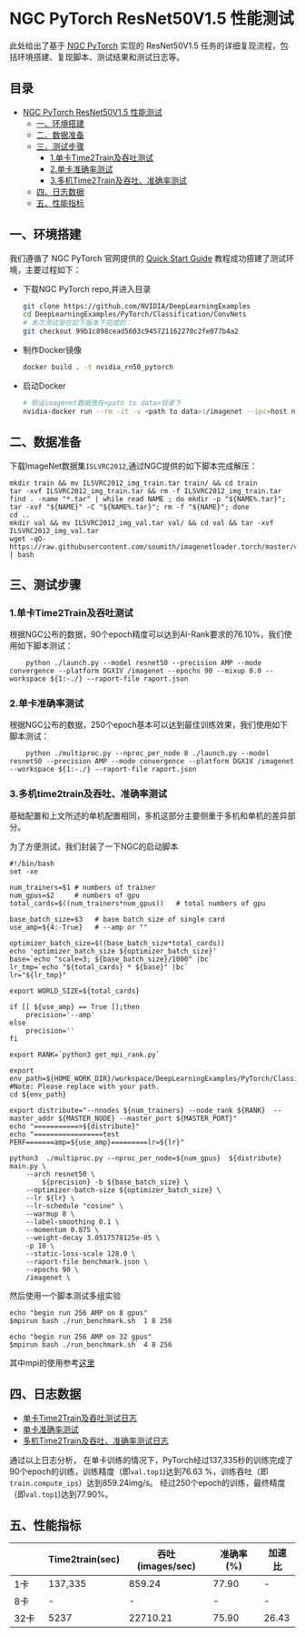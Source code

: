 # NGC PyTorch ResNet50V1.5 性能测试

此处给出了基于 [NGC PyTorch](https://github.com/NVIDIA/DeepLearningExamples/tree/master/PyTorch/Classification/ConvNets/resnet50v1.5) 实现的 ResNet50V1.5 任务的详细复现流程，包括环境搭建、复现脚本、测试结果和测试日志等。

<!-- omit in toc -->
## 目录
- [NGC PyTorch ResNet50V1.5 性能测试](#ngc-pytorch-resnet50v15-性能测试)
  - [一、环境搭建](#一环境搭建)
  - [二、数据准备](#二数据准备)
  - [三、测试步骤](#三测试步骤)
    - [1.单卡Time2Train及吞吐测试](#1单卡time2train及吞吐测试)
    - [2.单卡准确率测试](#2单卡准确率测试)
    - [3.多机Time2Train及吞吐、准确率测试](#3多机time2train及吞吐、准确率测试)
  - [四、日志数据](#四日志数据)
  - [五、性能指标](#五性能指标)

## 一、环境搭建

我们遵循了 NGC PyTorch 官网提供的 [Quick Start Guide](https://github.com/NVIDIA/DeepLearningExamples/tree/master/PyTorch/Classification/ConvNets/resnet50v1.5#quick-start-guide) 教程成功搭建了测试环境，主要过程如下：


- 下载NGC PyTorch repo,并进入目录

   ```bash
   git clone https://github.com/NVIDIA/DeepLearningExamples
   cd DeepLearningExamples/PyTorch/Classification/ConvNets
   # 本次测试是在如下版本下完成的：
   git checkout 99b1c898cead5603c945721162270c2fe077b4a2
   ```

- 制作Docker镜像

   ```bash
   docker build . -t nvidia_rn50_pytorch
   ```

- 启动Docker

   ```bash
   # 假设imagenet数据放在<path to data>目录下
   nvidia-docker run --rm -it -v <path to data>:/imagenet --ipc=host nvidia_rn50_pytorch
   ```
## 二、数据准备

下载ImageNet数据集`ISLVRC2012`,通过NGC提供的如下脚本完成解压：
```
mkdir train && mv ILSVRC2012_img_train.tar train/ && cd train
tar -xvf ILSVRC2012_img_train.tar && rm -f ILSVRC2012_img_train.tar
find . -name "*.tar" | while read NAME ; do mkdir -p "${NAME%.tar}"; tar -xvf "${NAME}" -C "${NAME%.tar}"; rm -f "${NAME}"; done
cd ..
mkdir val && mv ILSVRC2012_img_val.tar val/ && cd val && tar -xvf ILSVRC2012_img_val.tar
wget -qO- https://raw.githubusercontent.com/soumith/imagenetloader.torch/master/valprep.sh | bash
```

## 三、测试步骤

### 1.单卡Time2Train及吞吐测试

根据NGC公布的数据，90个epoch精度可以达到AI-Rank要求的76.10%，我们使用如下脚本测试：

```
    python ./launch.py --model resnet50 --precision AMP --mode convergence --platform DGX1V /imagenet --epochs 90 --mixup 0.0 --workspace ${1:-./} --raport-file raport.json 
```

### 2.单卡准确率测试

根据NGC公布的数据，250个epoch基本可以达到最佳训练效果，我们使用如下脚本测试：

```
    python ./multiproc.py --nproc_per_node 8 ./launch.py --model resnet50 --precision AMP --mode convergence --platform DGX1V /imagenet --workspace ${1:-./} --raport-file raport.json
```

### 3.多机time2train及吞吐、准确率测试
基础配置和上文所述的单机配置相同，多机这部分主要侧重于多机和单机的差异部分。

为了方便测试，我们封装了一下NGC的启动脚本

```
#!/bin/bash
set -xe

num_trainers=$1 # numbers of trainer
num_gpus=$2     # numbers of gpu
total_cards=$((num_trainers*num_gpus))   # total numbers of gpu

base_batch_size=$3   # base batch size of single card
use_amp=${4:-True}   # --amp or "" 

optimizer_batch_size=$((base_batch_size*total_cards))
echo 'optimizer_batch_size ${optimizer_batch_size}'
base=`echo "scale=3; ${base_batch_size}/1000" |bc`
lr_tmp=`echo "${total_cards} * ${base}" |bc`
lr="${lr_tmp}"

export WORLD_SIZE=${total_cards}

if [[ ${use_amp} == True ]];then
    precision='--amp'
else
    precision=''
fi

export RANK=`python3 get_mpi_rank.py`

export env_path=${HOME_WORK_DIR}/workspace/DeepLearningExamples/PyTorch/Classification/ConvNets  #Note: Please replace with your path.
cd ${env_path}

export distribute="--nnodes ${num_trainers} --node_rank ${RANK}  --master_addr ${MASTER_NODE} --master_port ${MASTER_PORT}"
echo "===========>${distribute}"
echo "=================test PERF=======amp=${use_amp}=========lr=${lr}"

python3  ./multiproc.py --nproc_per_node=${num_gpus}  ${distribute}  main.py \
    --arch resnet50 \
     	${precision} -b ${base_batch_size} \
    --optimizer-batch-size ${optimizer_batch_size} \
    --lr ${lr} \
    --lr-schedule "cosine" \
    --warmup 8 \
    --label-smoothing 0.1 \
    --momentum 0.875 \
    --weight-decay 3.0517578125e-05 \
    -p 10 \
    --static-loss-scale 128.0 \
    --raport-file benchmark.json \
    --epochs 90 \
    /imagenet \
```

然后使用一个脚本测试多组实验

```
echo "begin run 256 AMP on 8 gpus"
$mpirun bash ./run_benchmark.sh  1 8 256

echo "begin run 256 AMP on 32 gpus"
$mpirun bash ./run_benchmark.sh  4 8 256
```

其中mpi的使用参考[这里](../../../../../../../utils/mpi.md#需要把集群节点环境传给通信框架) 


## 四、日志数据
- [单卡Time2Train及吞吐测试日志](../log/GPUx1_time2train_ips.log)
- [单卡准确率测试](../log/GPUx1_accuracy.log)
- [多机Time2Train及吞吐、准确率测试日志](./logs/GPUx32_time2train_ips.log)

通过以上日志分析，
在单卡训练的情况下，PyTorch经过137,335秒的训练完成了90个epoch的训练，训练精度（即`val.top1`)达到76.63 %，训练吞吐（即`train.compute_ips`）达到859.24img/s。
经过250个epoch的训练，最终精度（即`val.top1`)达到77.90%。

## 五、性能指标


|              | Time2train(sec)  | 吞吐(images/sec) | 准确率(%) | 加速比 |
|--------------|------------|------------|------------|-----------|
| 1卡          |  137,335   |   859.24   |     77.90  |     -     |
| 8卡          |     -      |      -     |     -      |     -     |
| 32卡         |   5237   |  22710.21  |     75.90  |    26.43  |
